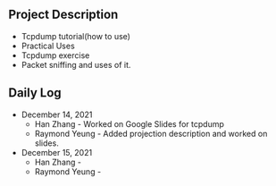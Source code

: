 ## Project Description
* Tcpdump tutorial(how to use) 
* Practical Uses
* Tcpdump exercise
* Packet sniffing and uses of it.
## Daily Log

* December 14, 2021
  * Han Zhang - Worked on Google Slides for tcpdump
  * Raymond Yeung - Added projection description and worked on slides.
* December 15, 2021
  * Han Zhang - 
  * Raymond Yeung - 
